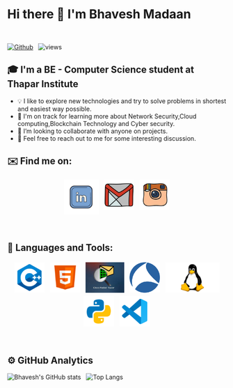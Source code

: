 # Hi there 👋 I'm Bhavesh Madaan
<br />

[![Github](https://img.shields.io/github/followers/bhavesh-madaan?label=Follow&style=social)](https://github.com/bhavesh-madaan) &nbsp; ![views](https://komarev.com/ghpvc/?username=bhavesh-madaan)

## 🎓 I'm a BE - Computer Science student at Thapar Institute

* 💡  I like to explore new technologies and try to solve problems in shortest and easiest way possible.
* 🌱  I'm on track for learning more about Network Security,Cloud computing,Blockchain Technology and Cyber security.
* 👯 I’m looking to collaborate with anyone on projects.
* 💬  Feel free to reach out to me for some interesting discussion.

## ✉️ Find me on:

<p align="center">
 <a href="https://linkedin.com/in/bhavesh-madaan"><img src="lld2.png" alt="LinkedIn" height="80" style="vertical-align:top; margin:4px"></a>
 <a href="mailto:bhaveshmadaan19@gmail.com"> <img src="gmail.png" alt="" height="70" style="vertical-align:top; margin:4px"></a>
 <a href="https://instagram.com/bhavesh_madaan"> <img src="insta.png" alt="Python" height="70" style="vertical-align:top; margin:4px"></a>
</p>

<br />

## 🧰 Languages and Tools:
<p align="center">
<img src="cpp.png" alt="CPP" height="70" style="vertical-align:top; margin:4px">
<img src="html.png" alt="HTML" height="70" style="vertical-align:top; margin:4px">
<img src="cisco.png" alt="PACKET TRACER" height="70" style="vertical-align:top; margin:4px">
<img src="wireshark.png" alt="WIRESHARK" height="70" style="vertical-align:top; margin:4px">
<img src="linux.png" alt="LINUX" height="70" style="vertical-align:top; margin:4px">
<img src="py.png" alt="PYTHON" height="70" style="vertical-align:top; margin:4px">
<img src="vs.png" alt="Visual Studio" height="70" style="vertical-align:top; margin:4px">
</p>

<br />

## ⚙️  GitHub Analytics

![Bhavesh's GitHub stats](https://github-readme-stats.vercel.app/api?username=bhavesh-madaan&theme=dark&show_icons=true) &nbsp; ![Top Langs](https://github-readme-stats.vercel.app/api/top-langs/?username=bhavesh-madaan&theme=dark)

